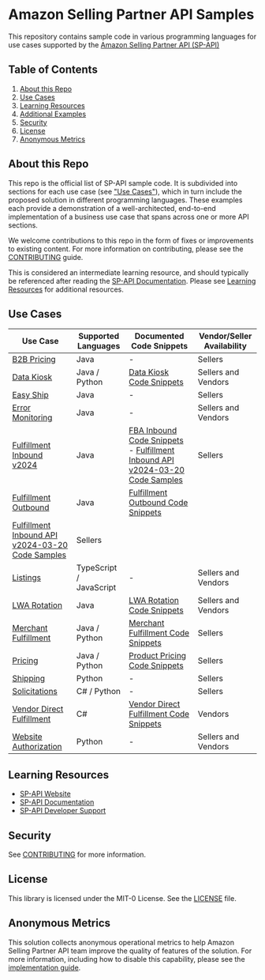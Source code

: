 # Amazon Selling Partner API Samples

This repository contains sample code in various programming languages for use cases supported by the [Amazon Selling Partner API (SP-API)](https://developer-docs.amazon.com/sp-api/)

## Table of Contents
1. [About this Repo](#about)
2. [Use Cases](#use-cases)
3. [Learning Resources](#learning)
4. [Additional Examples](#additional-examples)
5. [Security](#security)
6. [License](#license)
7. [Anonymous Metrics](#anonymous-metrics)

## About this Repo <a name="about"></a>
This repo is the official list of SP-API sample code. It is subdivided into sections for each use case (see ["Use Cases"](#use-cases)), which in turn include the proposed solution in different programming languages.
These examples each provide a demonstration of a well-architected, end-to-end implementation of a business use case that spans across one or more API sections. 

We welcome contributions to this repo in the form of fixes or improvements to existing content. For more information on contributing, please see the [CONTRIBUTING](CONTRIBUTING.md) guide.

This is considered an intermediate learning resource, and should typically be referenced after reading the [SP-API Documentation](https://developer-docs.amazon.com/sp-api). Please see [Learning Resources](#learning) for additional resources.

## Use Cases <a name="use-cases"></a>
| Use Case                                                         | Supported Languages      | Documented Code Snippets                                                                                                        | Vendor/Seller Availability |
|------------------------------------------------------------------|--------------------------|---------------------------------------------------------------------------------------------------------------------------------|----------------------------|
| [B2B Pricing](use-cases/pricing-b2b)                             | Java                     | -                                                                                                                               | Sellers                    |
| [Data Kiosk](use-cases/data-kiosk)                               | Java / Python            | [Data Kiosk Code Snippets](https://developer-docs.amazon.com/sp-api/docs/code-samples#data-kiosk)                               | Sellers and Vendors        |
| [Easy Ship](use-cases/easy-ship)                                 | Java                     | -                                                                                                                               | Sellers                    |
| [Error Monitoring](use-cases/error-monitoring)                   | Java                     | -                                                                                                                               | Sellers and Vendors        |
| [Fulfillment Inbound v2024](use-cases/fulfillment-inbound)       | Java                     | [FBA Inbound Code Snippets](https://developer-docs.amazon.com/sp-api/docs/code-samples#fulfillment-inbound) - [Fulfillment Inbound API v2024-03-20 Code Samples](https://developer-docs.amazon.com/sp-api/docs/fulfillment-inbound-api-v2024-03-20-code-samples)| Sellers                    |
| [Fulfillment Outbound](use-cases/fulfillment-outbound)           | Java                     | [Fulfillment Outbound Code Snippets](https://developer-docs.amazon.com/sp-api/docs/code-samples#fulfillment-outbound)
[Fulfillment Inbound API v2024-03-20 Code Samples](https://developer-docs.amazon.com/sp-api/docs/fulfillment-inbound-api-v2024-03-20-code-samples)| Sellers                    |
| [Listings](use-cases/listings)                                   | TypeScript / JavaScript  | -                                                                                                                               | Sellers and Vendors        |
| [LWA Rotation](use-cases/lwa-rotation)                           | Java                     | [LWA Rotation Code Snippets](https://developer-docs.amazon.com/sp-api/docs/code-samples#application-management)                 | Sellers and Vendors        |
| [Merchant Fulfillment](use-cases/merchant-fulfillment)           | Java / Python            | [Merchant Fulfillment Code Snippets](https://developer-docs.amazon.com/sp-api/docs/code-samples#merchant-fulfillment-network)   | Sellers                    |
| [Pricing](use-cases/pricing)                                     | Java / Python            | [Product Pricing Code Snippets](https://developer-docs.amazon.com/sp-api/docs/code-samples#product-pricing-api-v0)              | Sellers                    |
| [Shipping](use-cases/shipping-v2)                                | Python                   | -                                                                                                                               | Sellers                    |
| [Solicitations](use-cases/solicitations)                         | C# / Python              | -                                                                                                                               | Sellers                    |
| [Vendor Direct Fulfillment](use-cases/vendor-direct-fulfillment) | C#                       | [Vendor Direct Fulfillment Code Snippets](https://developer-docs.amazon.com/sp-api/docs/code-samples#vendor-direct-fulfillment) | Vendors                    |
| [Website Authorization](use-cases/website-authorization)         | Python                       | -                                                                                                                               | Sellers and Vendors        |

## Learning Resources <a name="learning"></a>
* [SP-API Website](https://developer.amazonservices.com)
* [SP-API Documentation](https://developer-docs.amazon.com/sp-api)
* [SP-API Developer Support](https://developer.amazonservices.com/support)

## Security <a name="security"></a>

See [CONTRIBUTING](CONTRIBUTING.md) for more information.

## License <a name="license"></a>

This library is licensed under the MIT-0 License. See the [LICENSE](LICENSE) file.

## Anonymous Metrics <a name="anonymous-metrics"></a>

This solution collects anonymous operational metrics to help Amazon Selling Partner API team improve the quality of features of the solution. For more information, including how to disable this capability, please see the [implementation guide](METRICS_GUIDE.md).


